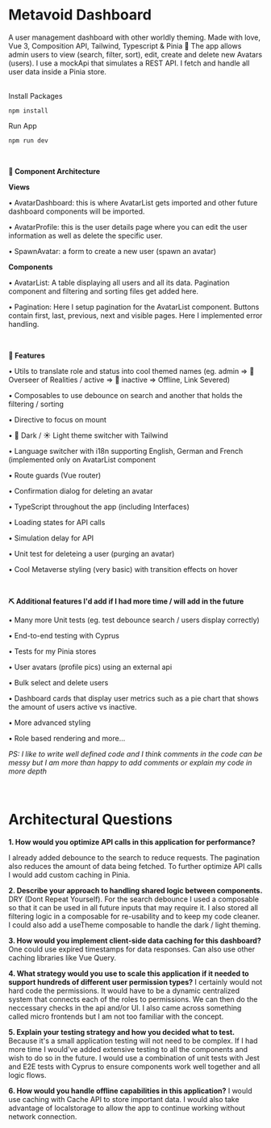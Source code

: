 # Metavoid Dashboard
A user management dashboard with other worldly theming. Made with love, Vue 3, Composition API, Tailwind, Typescript &amp; Pinia 💛 The app allows admin users to view (search, filter, sort), edit, create and delete new Avatars (users). I use a mockApi that simulates a REST API. I fetch and handle all user data inside a Pinia store.

<br>
Install Packages

```npm install```

Run App

```npm run dev```

<br>

**📁 Component Architecture**

**Views**

• AvatarDashboard: 
this is where AvatarList gets imported and other future dashboard components will be imported.

• AvatarProfile: 
this is the user details page where you can edit the user information as well as delete the specific user.

• SpawnAvatar: 
a form to create a new user (spawn an avatar)

**Components**

• AvatarList: 
A table displaying all users and all its data. Pagination component and filtering and sorting files get added here.

• Pagination: 
Here I setup pagination for the AvatarList component. Buttons contain first, last, previous, next and visible pages. Here I implemented error handling.

<br>

**🚀 Features**

• Utils to translate role and status into cool themed names 
(eg. admin => 🔮 Overseer of Realities / active => 🔴 inactive => Offline, Link Severed)

• Composables to use debounce on search and another that holds the filtering / sorting

• Directive to focus on mount

• 🌙 Dark / ☀️ Light theme switcher with Tailwind

• Language switcher with i18n supporting English, German and French (implemented only on AvatarList component

• Route guards (Vue router)

• Confirmation dialog for deleting an avatar 

• TypeScript throughout the app (including Interfaces)

• Loading states for API calls

• Simulation delay for API

• Unit test for deleteing a user (purging an avatar)

• Cool Metaverse styling (very basic) with transition effects on hover

<br>

**⛏️ Additional features I'd add if I had more time / will add in the future**

• Many more Unit tests (eg. test debounce search / users display correctly)

• End-to-end testing with Cyprus 

• Tests for my Pinia stores

• User avatars (profile pics) using an external api

• Bulk select and delete users

• Dashboard cards that display user metrics such as a pie chart that shows the amount of users active vs inactive. 

• More advanced styling

• Role based rendering and more...


_PS: I like to write well defined code and I think comments in the code can be messy but I am more than happy to add comments or explain my code in more depth_

<br>

# Architectural Questions

**1. How would you optimize API calls in this application for performance?**

I already added debounce to the search to reduce requests. The pagination also reduces the amount of data being fetched. To further optimize API calls I would add custom caching in Pinia.

**2. Describe your approach to handling shared logic between components.**
DRY (Dont Repeat Yourself). For the search debounce I used a composable so that it can be used in all future inputs that may require it. I also stored all filtering logic in a composable for re-usability and to keep my code cleaner. I could also add a useTheme composable to handle the dark / light theming.

**3. How would you implement client-side data caching for this dashboard?**
One could use expired timestamps for data responses. Can also use other caching libraries like Vue Query.

**4. What strategy would you use to scale this application if it needed to support hundreds of different user permission types?**
I certainly would not hard code the permissions. It would have to be a dynamic centralized system that connects each of the roles to permissions. We can then do the neccessary checks in the api and/or UI. I also came across something called micro frontends but I am not too familiar with the concept.

**5. Explain your testing strategy and how you decided what to test.**
Because it's a small application testing will not need to be complex. If I had more time I would've added extensive testing to all the components and wish to do so in the future. I would use a combination of unit tests with Jest and E2E tests with Cyprus to ensure components work well together and all logic flows.

**6. How would you handle offline capabilities in this application?**
I would use caching with Cache API to store important data. I would also take advantage of localstorage to allow the app to continue working without network connection.
